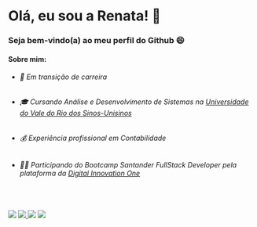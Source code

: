 # Olá, eu sou a Renata! 👋
### Seja bem-vindo(a) ao meu perfil do Github 😄 


#### **Sobre mim:**

- ###### 🌱 Em transição de carreira
- ###### 🎓 Cursando Análise e Desenvolvimento de Sistemas na [Universidade do Vale do Rio dos Sinos-Unisinos](https://www.unisinos.br/)
- ###### 💰 Experiência profissional em Contabilidade
- ###### 👩‍💻 Participando do Bootcamp Santander FullStack Developer pela plataforma da [Digital Innovation One](https://web.dio.me/track/33c858ab-35fb-4170-9193-a9eef8c2ba25)

<br>
<br>

<div>
  <a href="https://discord.com/users/974044209592041523" target="_blank"><img src="https://img.shields.io/badge/Discord-7289DA?style=for-the-badge&logo=discord&logoColor=white" target="_blank"></a> 
  <a href = "mailto:renatamellodarosa@gmail.com"><img src="https://img.shields.io/badge/Gmail-D14836?style=for-the-badge&logo=gmail&logoColor=white" target="_blank"</a>
  <a href="https://www.linkedin.com/in/renataamello" target="_blank"><img src="https://img.shields.io/badge/-LinkedIn-%230077B5?style=for-the-badge&logo=linkedin&logoColor=white" target="_blank"></a> 
  <a href="https://www.instagram.com/renataa_mello/" target="_blank"><img src="https://img.shields.io/badge/-Instagram-%23E4405F?style=for-the-badge&logo=instagram&logoColor=white" target="_blank"></a> 
</div>
  
 <!-- <div>
  <a href="https://github.com/RenataMRosa">
  <img height="180em" src="https://github-readme-stats.vercel.app/api?username=RenataMRosa&show_icons=true&theme=jolly&include_all_commits=true&count_private=true"/>
  <img height="140em" src="https://github-readme-stats.vercel.app/api/top-langs/?username=RenataMRosa&layout=compact&langs_count=7&theme=jolly"/> 
</div> -->
  
  
 

